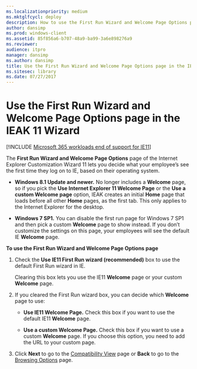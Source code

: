 ```yaml
---
ms.localizationpriority: medium
ms.mktglfcycl: deploy
description: How to use the First Run Wizard and Welcome Page Options page in the IEAK 11 Customization Wizard to set what your employee’s see the first time they log on to IE, based on their operating system.
author: dansimp
ms.prod: windows-client
ms.assetid: 85f856a6-b707-48a9-ba99-3a6e898276a9
ms.reviewer: 
audience: itpro
manager: dansimp
ms.author: dansimp
title: Use the First Run Wizard and Welcome Page Options page in the IEAK 11 Wizard (Internet Explorer Administration Kit 11 for IT Pros)
ms.sitesec: library
ms.date: 07/27/2017
---
```



# Use the First Run Wizard and Welcome Page Options page in the IEAK 11 Wizard

[!INCLUDE [Microsoft 365 workloads end of support for IE11](../includes/microsoft-365-ie-end-of-support.md)]

The **First Run Wizard and Welcome Page Options** page of the Internet Explorer Customization Wizard 11 lets you decide what your employee’s see the first time they log on to IE, based on their operating system.

-   **Windows 8.1 Update and newer.** No longer includes a **Welcome** page, so if you pick the **Use Internet Explorer 11 Welcome Page** or the **Use a custom Welcome page** option, IEAK creates an initial **Home** page that loads before all other **Home** pages, as the first tab. This only applies to the Internet Explorer for the desktop.

-   **Windows 7 SP1.** You can disable the first run page for Windows 7 SP1 and then pick a custom **Welcome** page to show instead. If you don’t customize the settings on this page, your employees will see the default IE **Welcome** page.

**To use the First Run Wizard and Welcome Page Options page**

1.  Check the **Use IE11 First Run wizard (recommended)** box to use the default First Run wizard in IE.<p>
Clearing this box lets you use the IE11 **Welcome** page or your custom **Welcome** page.

2.  If you cleared the First Run wizard box, you can decide which **Welcome** page to use:

    -   **Use IE11 Welcome Page.** Check this box if you want to use the default IE11 **Welcome** page.

    -   **Use a custom Welcome Page.** Check this box if you want to use a custom **Welcome** page. If you choose this option, you need to add the URL to your custom page.

3.  Click **Next** to go to the [Compatibility View](compat-view-ieak11-wizard.md) page or **Back** to go to the [Browsing Options](browsing-options-ieak11-wizard.md) page.

 

 





